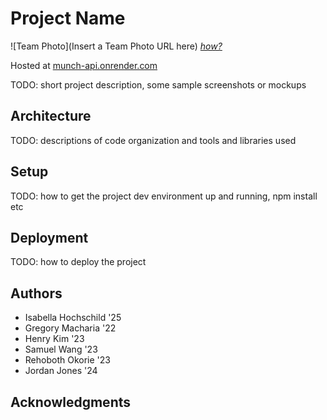 # Project Name

![Team Photo](Insert a Team Photo URL here)
[*how?*](https://help.github.com/articles/about-readmes/#relative-links-and-image-paths-in-readme-files)

Hosted at [munch-api.onrender.com](https://munch-api.onrender.com)

TODO: short project description, some sample screenshots or mockups

## Architecture

TODO:  descriptions of code organization and tools and libraries used

## Setup

TODO: how to get the project dev environment up and running, npm install etc

## Deployment

TODO: how to deploy the project

## Authors

- Isabella Hochschild '25
- Gregory Macharia '22
- Henry Kim '23
- Samuel Wang '23
- Rehoboth Okorie '23
- Jordan Jones '24

## Acknowledgments
